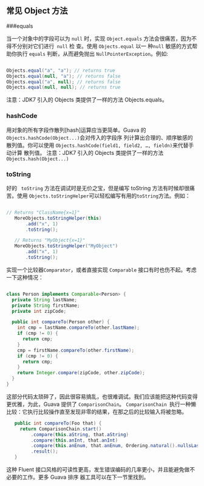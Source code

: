 ## 常见 Object 方法

###equals 



当一个对象中的字段可以为 `null` 时，实现 `Object.equals` 方法会很痛苦，因为不得不分别对它们进行` null` 检
查。使用 `Objects.equal`  以一 种`null` 敏感的方式帮助你执行 `equals` 判断，从而避免抛出 `NullPointerException`。例如:

```java

Objects.equal("a", "a"); // returns true
Objects.equal(null, "a"); // returns false
Objects.equal("a", null); // returns false
Objects.equal(null, null); // returns true
```


注意：JDK7 引入的 Objects 类提供了一样的方法 Objects.equals。

### hashCode

用对象的所有字段作散列[hash]运算应当更简单。Guava 的 `Objects.hashCode(Object...)`会对传入的字段序
列计算出合理的、顺序敏感的散列值。你可以使用 `Objects.hashCode(field1, field2, …, fieldn)`来代替手动计算
散列值。
注意：JDK7 引入的 Objects 类提供了一样的方法 `Objects.hash(Object...)`

### toString

好的	` toString` 方法在调试时是无价之宝，但是编写 toString 方法有时候却很痛苦。使用 `Objects.toStringHelper`可以轻松编写有用的` toString `方法。例如：

```java

// Returns "ClassName{x=1}"
   MoreObjects.toStringHelper(this)
       .add("x", 1)
       .toString();

   // Returns "MyObject{x=1}"
   MoreObjects.toStringHelper("MyObject")
       .add("x", 1)
       .toString();
```


实现一个比较器`Comparator`，或者直接实现 `Comparable` 接口有时也伤不起。考虑一下这种情况：

```java

class Person implements Comparable<Person> {
  private String lastName;
  private String firstName;
  private int zipCode;

  public int compareTo(Person other) {
    int cmp = lastName.compareTo(other.lastName);
    if (cmp != 0) {
      return cmp;
    }
    cmp = firstName.compareTo(other.firstName);
    if (cmp != 0) {
      return cmp;
    }
    return Integer.compare(zipCode, other.zipCode);
  }
}
```


这部分代码太琐碎了，因此很容易搞乱，也很难调试。我们应该能把这种代码变得更优雅，为此，Guava 提供了
`ComparisonChain`。
`ComparisonChain `执行一种懒比较：它执行比较操作直至发现非零的结果，在那之后的比较输入将被忽略。

```java
   public int compareTo(Foo that) {
     return ComparisonChain.start()
         .compare(this.aString, that.aString)
         .compare(this.anInt, that.anInt)
         .compare(this.anEnum, that.anEnum, Ordering.natural().nullsLast())
         .result();
   }
```


这种 Fluent 接口风格的可读性更高，发生错误编码的几率更小，并且能避免做不必要的工作。更多 Guava 排序
器工具可以在下一节里找到。 














